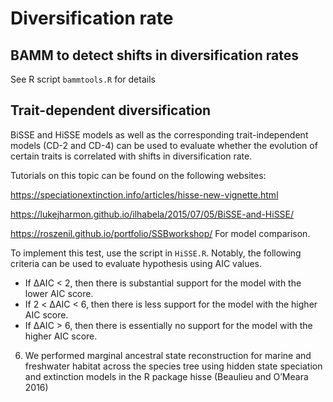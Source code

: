 # Diversification rate

## BAMM to detect shifts in diversification rates

See R script `bammtools.R` for details

## Trait-dependent diversification

BiSSE and HiSSE models as well as the corresponding trait-independent models (CD-2 and CD-4) can be used to evaluate whether the evolution of certain traits is correlated with shifts in diversification rate.

Tutorials on this topic can be found on the following websites: 

https://speciationextinction.info/articles/hisse-new-vignette.html

https://lukejharmon.github.io/ilhabela/2015/07/05/BiSSE-and-HiSSE/

https://roszenil.github.io/portfolio/SSBworkshop/ For model comparison.

To implement this test, use the script in `HiSSE.R`. Notably, the following criteria can be used to evaluate hypothesis using AIC values.

* If ΔAIC < 2, then there is substantial support for the model with the lower AIC score.
* If 2 < ΔAIC < 6, then there is less support for the model with the higher AIC score.
* If ΔAIC > 6, then there is essentially no support for the model with the higher AIC score.
6. We performed marginal ancestral state reconstruction for marine and freshwater habitat across the species tree using hidden state speciation and extinction models in the R package hisse (Beaulieu and O’Meara 2016)
